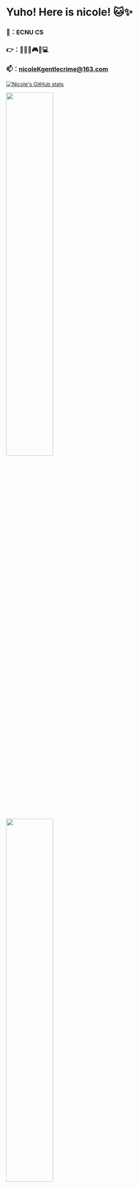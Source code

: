 # Yuho! Here is nicole! 🐱✨

###  🏫：ECNU CS
###  👉：🎹🎥📓🎮📼💻
###  📫：nicoleKgentlecrime@163.com

[![Nicole's GitHub stats](https://github-readme-stats.vercel.app/api?username=nicolekk15&show_icons=true&theme=transparent)](https://github.com/anuraghazra/github-readme-stats)

<img src="https://github-readme-stats.vercel.app/api?username=nicolekk15&show_icons=true&theme=transparent" width="50%">
<img src="https://wakatime.com/share/@590b780c-5f56-49e9-8aa5-c23c2ba45fea/9a65fe50-04c9-43ad-bd06-612e8343ab92.svg" width="50%">


<!--
**nicolekk15/nicolekk15** is a ✨ _special_ ✨ repository because its `README.md` (this file) appears on your GitHub profile.

Here are some ideas to get you started:

- 🔭 I’m currently working on ...
- 🌱 I’m currently learning ...
- 👯 I’m looking to collaborate on ...
- 🤔 I’m looking for help with ...
- 💬 Ask me about ...
- 📫 How to reach me: ...
- 😄 Pronouns: ...
- ⚡ Fun fact: ...
-->
